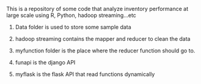 This is a repository of some code that analyze inventory performance at large scale using R, Python, hadoop streaming...etc

1. Data folder is used to store some sample data

2. hadoop streaming contains the mapper and reducer to clean the data

3. myfunction folder is the place where the reducer function should go to.

4. funapi is the django API

5. myflask is the flask API that read functions dynamically 
